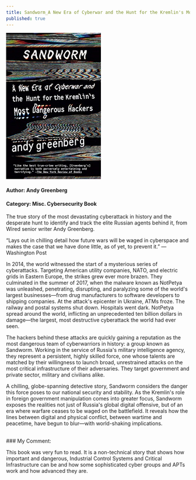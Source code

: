 ```yaml
---
title: Sandworm_A New Era of Cyberwar and the Hunt for the Kremlin's Most Dangerous Hackers
published: true
---
```


[<img src="/books/assets/sandworm_book.jpg">](https://www.amazon.com/Sandworm-Cyberwar-Kremlins-Dangerous-Hackers-ebook/dp/B07GD4MFW2)

#### Author: Andy Greenberg
#### Category: Misc. Cybersecurity Book

The true story of the most devastating cyberattack in history and the desperate hunt to identify and track the elite Russian agents behind it, from Wired senior writer Andy Greenberg.

“Lays out in chilling detail how future wars will be waged in cyberspace and makes the case that we have done little, as of yet, to prevent it.” —Washington Post

In 2014, the world witnessed the start of a mysterious series of cyberattacks. Targeting American utility companies, NATO, and electric grids in Eastern Europe, the strikes grew ever more brazen. They culminated in the summer of 2017, when the malware known as NotPetya was unleashed, penetrating, disrupting, and paralyzing some of the world's largest businesses—from drug manufacturers to software developers to shipping companies. At the attack's epicenter in Ukraine, ATMs froze. The railway and postal systems shut down. Hospitals went dark. NotPetya spread around the world, inflicting an unprecedented ten billion dollars in damage—the largest, most destructive cyberattack the world had ever seen.

The hackers behind these attacks are quickly gaining a reputation as the most dangerous team of cyberwarriors in history: a group known as Sandworm. Working in the service of Russia's military intelligence agency, they represent a persistent, highly skilled force, one whose talents are matched by their willingness to launch broad, unrestrained attacks on the most critical infrastructure of their adversaries. They target government and private sector, military and civilians alike.

A chilling, globe-spanning detective story, Sandworm considers the danger this force poses to our national security and stability. As the Kremlin's role in foreign government manipulation comes into greater focus, Sandworm exposes the realities not just of Russia's global digital offensive, but of an era where warfare ceases to be waged on the battlefield. It reveals how the lines between digital and physical conflict, between wartime and peacetime, have begun to blur—with world-shaking implications.

<br>
### My Comment:

This book was very fun to read. It is a non-technical story that shows how important and dangerous, Industrial Control Systems and Critical Infrastructure can be and how some sophisticated cyber groups and APTs work and how advanced they are.
